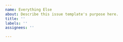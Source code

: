```yaml
---
name: Everything Else
about: Describe this issue template's purpose here.
title: ''
labels: ''
assignees: ''

---
```



